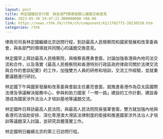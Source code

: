 ```yaml
---
layout: post
title: 林定國續訪京行程　與各部門領導就關心議題交換意見
date: 2023-05-30 19:47:21.000000000 +08:00
link: https://news.rthk.hk/rthk/ch/component/k2/1702773-20230530.htm
categories: rthk
---
```


律政司司長林定國繼續北京訪問行程，到訪最高人民檢察院和國家發展和改革委員會，與各部門的領導就共同關心的議題交換意見。

林定國早上拜訪最高人民檢察院，與檢察長應勇會面，討論加強香港與內地司法交流和合作，以及落實《最高人民檢察院和香港特別行政區政府律政司關於法律交流與合作的會談紀要》的工作，加強雙方人員的研修和培訓，交流工作經驗，並就重要議題進行研討。

林定國下午與國家發展和改革委員會副主任叢亮會面，就推進香港作為亞太區國際法律及爭議解決服務中心，參與和助力國家「一帶一路」建設的工作計劃、建設香港成為國家涉外法治人才培訓基地等議題交流。

林定國昨日拜訪最高人民法院，與最高人民法院院長張軍會面，雙方就加強內地與香港司法協助安排、深化粵港澳大灣區法律制度的銜接和推進國家涉外法治人才培訓等議題深入討論，並研究具體落實工作。

林定國明日繼續北京的第三日訪問行程。
